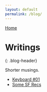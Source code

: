 ```yaml
---
layout: default
permalink: /blog/
---
```


[Home](/) 

# Writings
{: .blog-header}

Shorter musings. 
- [Keyboard #01](/blog/keyboard-build/)
- [Some SF Recs](/blog/sf-recs/)
